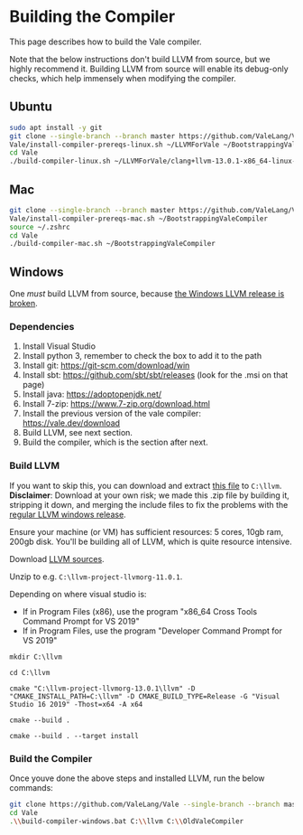 # Building the Compiler

This page describes how to build the Vale compiler.

Note that the below instructions don't build LLVM from source, but we highly recommend it. Building LLVM from source will enable its debug-only checks, which help immensely when modifying the compiler.


## Ubuntu

```sh
sudo apt install -y git
git clone --single-branch --branch master https://github.com/ValeLang/Vale
Vale/install-compiler-prereqs-linux.sh ~/LLVMForVale ~/BootstrappingValeCompiler
cd Vale
./build-compiler-linux.sh ~/LLVMForVale/clang+llvm-13.0.1-x86_64-linux-gnu-ubuntu-18.04.tar.xz ~/BootstrappingValeCompiler

```


## Mac

```sh
git clone --single-branch --branch master https://github.com/ValeLang/Vale
Vale/install-compiler-prereqs-mac.sh ~/BootstrappingValeCompiler
source ~/.zshrc
cd Vale
./build-compiler-mac.sh ~/BootstrappingValeCompiler
```


## Windows

One *must* build LLVM from source, because [the Windows LLVM release is broken](https://bugs.llvm.org/show_bug.cgi?id=28677).


### Dependencies

 1. Install Visual Studio
 1. Install python 3, remember to check the box to add it to the path
 1. Install git: https://git-scm.com/download/win
 1. Install sbt: https://github.com/sbt/sbt/releases (look for the .msi on that page)
 1. Install java: https://adoptopenjdk.net/
 1. Install 7-zip: https://www.7-zip.org/download.html
 1. Install the previous version of the vale compiler: https://vale.dev/download
 1. Build LLVM, see next section.
 1. Build the compiler, which is the section after next.


### Build LLVM

If you want to skip this, you can download and extract [this file](https://github.com/Verdagon/LLVM13WinMinimal/releases/download/v1.1/llvm-project-llvmorg-13.0.1.zip) to `C:\llvm`. **Disclaimer**: Download at your own risk; we made this .zip file by building it, stripping it down, and merging the include files to fix the problems with the [regular LLVM windows release](https://bugs.llvm.org/show_bug.cgi?id=28677).

Ensure your machine (or VM) has sufficient resources: 5 cores, 10gb ram, 200gb disk. You'll be building all of LLVM, which is quite resource intensive.

Download [LLVM sources](https://github.com/llvm/llvm-project/releases).

Unzip to e.g. `C:\llvm-project-llvmorg-11.0.1`.

Depending on where visual studio is:

 * If in Program Files (x86), use the program "x86_64 Cross Tools Command Prompt for VS 2019"
 * If in Program Files, use the program "Developer Command Prompt for VS 2019"

`mkdir C:\llvm`

`cd C:\llvm`

`cmake "C:\llvm-project-llvmorg-13.0.1\llvm" -D "CMAKE_INSTALL_PATH=C:\llvm" -D CMAKE_BUILD_TYPE=Release -G "Visual Studio 16 2019" -Thost=x64 -A x64`

`cmake --build .`

`cmake --build . --target install`


### Build the Compiler

Once youve done the above steps and installed LLVM, run the below commands:

```sh
git clone https://github.com/ValeLang/Vale --single-branch --branch master
cd Vale
.\\build-compiler-windows.bat C:\\llvm C:\\OldValeCompiler
```
